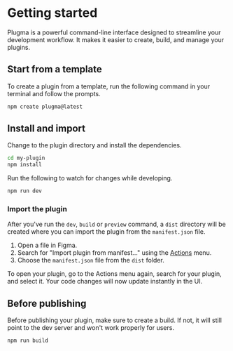 # Getting started

Plugma is a powerful command-line interface designed to streamline your development workflow. It makes it easier to create, build, and manage your plugins.

## Start from a template

To create a plugin from a template, run the following command in your terminal and follow the prompts.

```bash
npm create plugma@latest
```

## Install and import

Change to the plugin directory and install the dependencies.

```bash
cd my-plugin
npm install
```

Run the following to watch for changes while developing.

```bash
npm run dev
```

### Import the plugin

After you've run the `dev`, `build` or `preview` command, a `dist` directory will be created where you can import the plugin from the `manifest.json` file.

1. Open a file in Figma.
2. Search for "Import plugin from manifest..." using the [Actions](https://help.figma.com/hc/en-us/articles/23570416033943-Use-the-actions-menu-in-Figma-Design) menu.
3. Choose the `manifest.json` file from the `dist` folder.

To open your plugin, go to the Actions menu again, search for your plugin, and select it. Your code changes will now update instantly in the UI.

## Before publishing

Before publishing your plugin, make sure to create a build. If not, it will still point to the dev server and won't work properly for users.

```bash
npm run build
```
